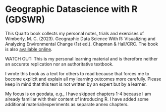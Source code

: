 
<!-- README.md is generated from README.Rmd. Please edit that file -->

# Geographic Datascience with R (GDSWR)

<!-- badges: start -->

<!-- badges: end -->

This Quarto book collects my personal notes, trials and exercises of
Wimberly, M. C. (2023). Geographic Data Science With R: Visualizing and
Analyzing Environmental Change (1st ed.). Chapman & Hall/CRC. The book
is also [available online](https://bookdown.org/mcwimberly/gdswr-book/).

WATCH OUT: This is my personal learning material and is therefore
neither an accurate replication nor an authoritative textbook.

I wrote this book as a text for others to read because that forces me to
become explicit and explain all my learning outcomes more carefully.
Please keep in mind that this text is not written by an expert but by a
learner.

My focus is on geodata, e.g., I have skipped chapters 1-4 because I am
already familiar with their content of introducing R. I have added some
additional material/experiments as separate annex chapters.
